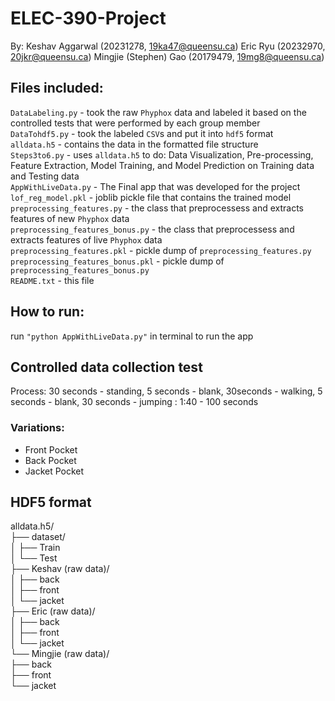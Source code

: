 # ELEC-390-Project
By:
Keshav Aggarwal (20231278, 19ka47@queensu.ca)
Eric Ryu (20232970, 20jkr@queensu.ca)
Mingjie (Stephen) Gao (20179479, 19mg8@queensu.ca)

## Files included:
`DataLabeling.py` - took the raw `Phyphox` data and labeled it based on the controlled tests that were performed by each group member <br />
`DataTohdf5.py` - took the labeled `CSV`s and put it into `hdf5` format <br />
`alldata.h5` - contains the data in the formatted file structure <br />
`Steps3to6.py` - uses `alldata.h5` to do: Data Visualization, Pre-processing, Feature Extraction, Model Training, and Model Prediction on Training data and Testing data <br />
`AppWithLiveData.py` - The Final app that was developed for the project <br />
`lof_reg_model.pkl` - joblib pickle file that contains the trained model <br />
`preprocessing_features.py` - the class that preprocessess and extracts features of new `Phyphox` data <br />
`preprocessing_features_bonus.py` - the class that preprocessess and extracts features of live `Phyphox` data <br />
`preprocessing_features.pkl` - pickle dump of `preprocessing_features.py` <br />
`preprocessing_features_bonus.pkl` - pickle dump of `preprocessing_features_bonus.py` <br />
`README.txt` - this file <br />

## How to run:
run `"python AppWithLiveData.py"` in terminal to run the app <br />


## Controlled data collection test
Process: 30 seconds - standing, 5 seconds - blank, 30seconds  - walking, 5 seconds - blank, 30 seconds - jumping : 1:40 - 100 seconds <br />

### Variations:
 - Front Pocket
 - Back Pocket
 - Jacket Pocket


## HDF5 format
alldata.h5/ <br />
├── dataset/ <br />
│   ├── Train <br />
│   └── Test <br />
├── Keshav (raw data)/ <br />
│   ├── back <br />
│   ├── front <br />
│   └── jacket <br />
├── Eric (raw data)/ <br />
│   ├── back <br />
│   ├── front <br />
│   └── jacket <br />
└── Mingjie (raw data)/ <br />
    ├── back <br />
    ├── front <br />
    └── jacket <br />
